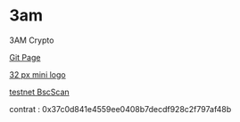 # 3am
3AM Crypto

  [Git Page](https://julio899payco.github.io/3am/)
    

  [32 px mini logo](https://julio899payco.github.io/3am/public/img/3am_32x32.png)

  [testnet BscScan](https://testnet.bscscan.com/token/0x37c0d841e4559ee0408b7decdf928c2f797af48b#writeContract)
  
  contrat : 0x37c0d841e4559ee0408b7decdf928c2f797af48b
